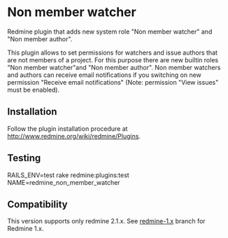 # Non member watcher

Redmine plugin that adds new system role "Non member watcher" and "Non member author".

This plugin allows to set permissions for watchers and issue authors that are not members of a
project. For this purpose there are new builtin roles "Non member watcher"and "Non member author".
Non member watchers and authors can receive email notifications if you switching on new
permission "Receive email notifications" (Note: permission "View issues" must be enabled).

## Installation

Follow the plugin installation procedure at http://www.redmine.org/wiki/redmine/Plugins.

## Testing

RAILS_ENV=test rake redmine:plugins:test NAME=redmine_non_member_watcher

## Compatibility

This version supports only redmine 2.1.x. See [redmine-1.x](https://github.com/Undev/redmine_non_member_watcher/tree/redmine-1.x) branch for Redmine 1.x.

